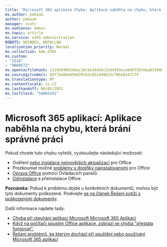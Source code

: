```yaml
---
title: 'Microsoft 365 aplikace Chyba: Aplikace naběhla na chybu, která brání správné práci'
ms.author: pebaum
author: pebaum
manager: scotv
ms.audience: Admin
ms.topic: article
ms.service: o365-administration
ROBOTS: NOINDEX, NOFOLLOW
localization_priority: Normal
ms.collection: Adm_O365
ms.custom:
- "2534"
- "9000572"
ms.openlocfilehash: 1110269061d6ac39cbe39d56c22d4f03ece8d5f5bfeba01949899bccc724bf45
ms.sourcegitcommit: b5f7da89a650d2915dc652449623c78be6247175
ms.translationtype: MT
ms.contentlocale: cs-CZ
ms.lasthandoff: 08/05/2021
ms.locfileid: "54065241"
---
```

# <a name="microsoft-365-apps-error-app-has-run-into-an-error-that-is-preventing-it-from-working-correctly"></a>Microsoft 365 aplikací: Aplikace naběhla na chybu, která brání správné práci

Pokud chcete tuto chybu vyřešit, vyzkoušejte následující možnosti:

- Ověření [nebo instalace nejnovějších aktualizací](https://support.office.com/article/update-office-and-your-computer-with-microsoft-update-2ab296f3-7f03-43a2-8e50-46de917611c5) pro Office
- Prozkoumat možné [problémy s doplňky nainstalovanými](https://support.office.com/article/powerpoint-isn-t-responding-hangs-or-freezes-652ede6e-e3d2-449a-a07f-8c800dfb948d?ocmsassetID=HA104114659&CorrelationId=98329f6f-f51f-4f44-a876-4142c3583312#bkmk_addins) pro Office
- [Oprava Office](https://support.office.com/article/repair-an-office-application-7821d4b6-7c1d-4205-aa0e-a6b40c5bb88b) pomocí Ovládacích panelů
- [Odinstalace](https://support.office.com/article/uninstall-office-from-a-pc-9dd49b83-264a-477a-8fcc-2fdf5dbf61d8) a přeinstalace Office

**Poznámka:** Pokud k problému dojde u konkrétních dokumentů, mohou být tyto dokumenty poškozené. Podívejte [se na článek Řešení potíží s poškozenými dokumenty](https://docs.microsoft.com/office/troubleshoot/word/damaged-documents-in-word).

Další informace najdete tady: 

- [Chyba při otevírání aplikací Microsoft Microsoft 365 Aplikací](https://support.office.com/article/error-when-opening-microsoft-office-apps-b84b6a63-4b8c-46ec-ae9a-ad91d6160d72)
- [Když na počítači spustím Office aplikace, zobrazí se chyba "přestala fungovat".](https://support.office.com/article/i-get-a-stopped-working-error-when-i-start-office-applications-on-my-pc-52bd7985-4e99-4a35-84c8-2d9b8301a2fa)
- [Řešení problémů, ke kterým dochází při spuštění nebo používání Microsoft 365 aplikací](https://docs.microsoft.com/office/troubleshoot/word/issues-when-start-or-use-word)